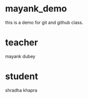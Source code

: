 # mayank_demo
this is a demo for git and github class.
# teacher
mayank dubey

# student 
shradha khapra